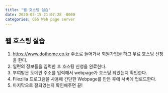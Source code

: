 ```yaml
---
title: "웹 호스팅 실습"
date: 2020-05-15 21:07:28 -0000
categories: OSS Web page server
---
```





## 웹 호스팅 실습 ##

1) https://www.dothome.co.kr 주소로 들어가서 회원가입을 하고 무료 호스팅 신청을 한다.     
2) 일련의 정보들을 입력한 후 호스팅 신청을 완료한다.     
3) 부여받은 도메인 주소를 입력해서 webpage가 호스팅 되었는지 확인한다.     
4) Filezilla 프로그램을 사용해 간단한 Webpage를 만든 후에 서버에 업로드한다.     
5) 마지막으로 잘되었는지 확인해주면 끝!
